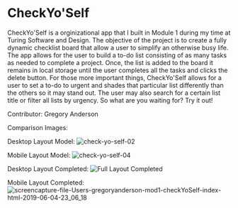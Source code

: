 # CheckYo'Self

CheckYo'Self is a orginizational app that I built in Module 1 during my time at Turing Software and Design. The objective of the project is to create a fully dynamic checklist board that allow a user to simplify an otherwise busy life. The app allows for the user to build a to-do list consisting of as many tasks as needed to complete a project. Once, the list is added to the board it remains in local storage until the user completes all the tasks and clicks the delete button. For those more important things, CheckYo'Self allows for a user to set a to-do to urgent and shades that particular list differently than the others so it may stand out. The user may also search for a certain list title or filter all lists by urgency. So what are you waiting for? Try it out!

Contributor: Gregory Anderson 




Comparison Images:

Desktop Layout Model:
![check-yo-self-02](https://user-images.githubusercontent.com/30326085/58932248-405c3a00-8720-11e9-9f85-3e2084cd2bbc.jpg)

Mobile Layout Model:
![check-yo-self-04](https://user-images.githubusercontent.com/30326085/58932302-75688c80-8720-11e9-815c-9ef99f66beb3.jpg)

Desktop Layout Completed:
![Full Layout Completed](https://user-images.githubusercontent.com/30326085/58932331-8ca77a00-8720-11e9-949e-dcb777c1632e.png)

Mobile Layout Completed:
![screencapture-file-Users-gregoryanderson-mod1-checkYoSelf-index-html-2019-06-04-23_06_18](https://user-images.githubusercontent.com/30326085/58932360-ab0d7580-8720-11e9-9181-38101b5b660d.png)
